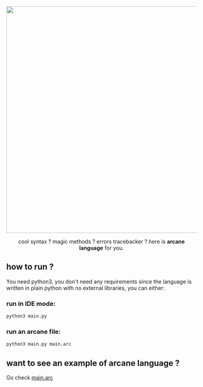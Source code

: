 <div align="center">
  <img src="https://github.com/abdeljalil-salhi/arcane-language/assets/65598953/72de7960-8f8f-41aa-90c8-0fb1a587780c" width="600" />
  <p>cool syntax ? magic methods ? errors tracebacker ? here is <b>arcane language</b> for you.</p>
</div>

## how to run ?
You need python3, you don't need any requirements since the language is written in plain python with no external libraries, you can either:

### run in IDE mode:
```bash
python3 main.py
```

### run an arcane file:
```bash
python3 main.py main.arc
```

## want to see an example of arcane language ?
Go check [main.arc](/main.arc)
